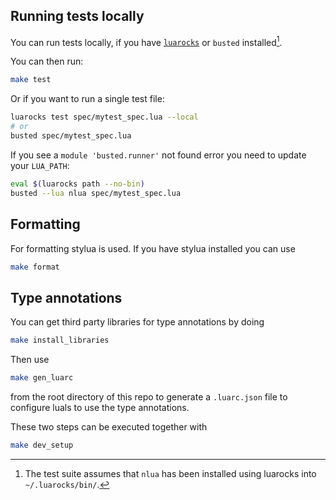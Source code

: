 ## Running tests locally

You can run tests locally,
if you have [`luarocks`](https://luarocks.org/) or `busted` installed[^1].

[^1]: The test suite assumes that `nlua` has been installed
      using luarocks into `~/.luarocks/bin/`.

You can then run:

```bash
make test
```

Or if you want to run a single test file:

```bash
luarocks test spec/mytest_spec.lua --local
# or
busted spec/mytest_spec.lua
```

If you see a `module 'busted.runner'` not found error you need to update your `LUA_PATH`:

```bash
eval $(luarocks path --no-bin)
busted --lua nlua spec/mytest_spec.lua
```

## Formatting
For formatting stylua is used.
If you have stylua installed you can use
```bash
make format
```

## Type annotations
You can get third party libraries for type annotations by doing
```bash
make install_libraries
```

Then use
```bash
make gen_luarc
```
from the root directory of this repo to generate a `.luarc.json` file to configure luals to use the type annotations.

These two steps can be executed together with
```bash
make dev_setup
```
